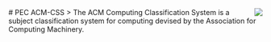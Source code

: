 <img src=".png" align="right" />
# PEC ACM-CSS
> The ACM Computing Classification System is a subject classification system for computing devised by the Association for Computing Machinery.
